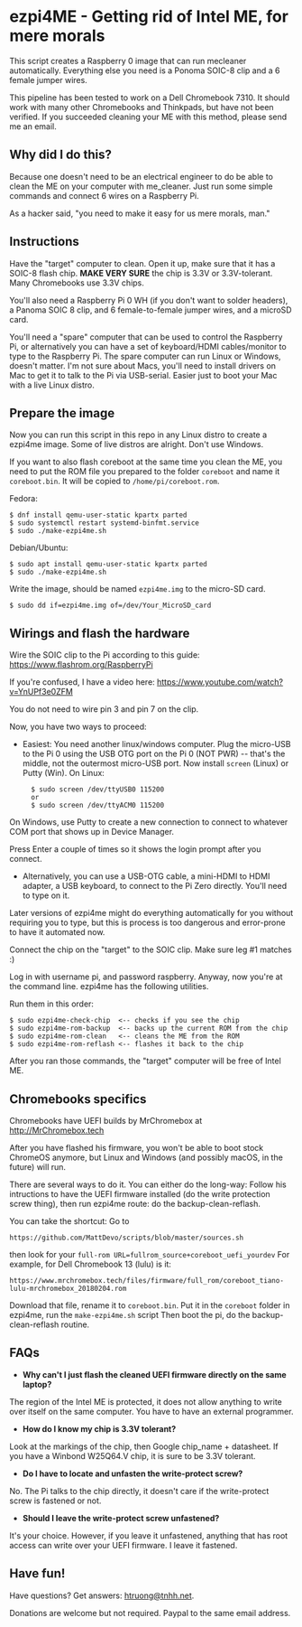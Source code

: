 # ezpi4ME - Getting rid of Intel ME, for mere morals


This script creates a Raspberry 0 image that can run mecleaner automatically.
Everything else you need is a Ponoma SOIC-8 clip and a 6 female jumper wires. 

This pipeline has been tested to work on a Dell Chromebook 7310. 
It should work with many other Chromebooks and Thinkpads, but have not been 
verified. If you succeeded cleaning your ME with this method, please send me 
an email.


Why did I do this? 
--

Because one doesn't need to be an electrical engineer to do be able to clean 
the ME on your computer with me_cleaner. Just run some simple commands and 
connect 6 wires on a Raspberry Pi.

As a hacker said, "you need to make it easy for us mere morals, man."

Instructions
--

Have the "target" computer to clean. Open it up, make sure that it has a SOIC-8
flash chip. **MAKE VERY SURE** the chip is 3.3V or 3.3V-tolerant. Many 
Chromebooks use 3.3V chips.

You'll also need a Raspberry Pi 0 WH (if you don't want to solder headers), 
a Panoma SOIC 8 clip, and 6 female-to-female jumper wires, and a microSD card.

You'll need a "spare" computer that can be used to control the Raspberry Pi, or
alternatively you can have a set of keyboard/HDMI cables/monitor to type to the
Raspberry Pi. The spare computer can run Linux or Windows, doesn't matter. 
I'm not sure about Macs, you'll need to install drivers on Mac to get it to talk
to the Pi via USB-serial. Easier just to boot your Mac with a live Linux distro.

Prepare the image
--

Now you can run this script in this repo in any Linux distro to 
create a ezpi4me image. Some of live distros are alright. Don't use Windows.

If you want to also flash coreboot at the same time you clean the ME, you need 
to put the ROM file you prepared to the folder `coreboot` 
and name it `coreboot.bin`. It will be copied to `/home/pi/coreboot.rom`.

Fedora:

    $ dnf install qemu-user-static kpartx parted 
    $ sudo systemctl restart systemd-binfmt.service
    $ sudo ./make-ezpi4me.sh
    
Debian/Ubuntu:

    $ sudo apt install qemu-user-static kpartx parted 
    $ sudo ./make-ezpi4me.sh
    
Write the image, should be named `ezpi4me.img` to the micro-SD card. 

    $ sudo dd if=ezpi4me.img of=/dev/Your_MicroSD_card

Wirings and flash the hardware
--

Wire the SOIC clip to the Pi according to this guide: 
https://www.flashrom.org/RaspberryPi

If you're confused, I have a video here: 
https://www.youtube.com/watch?v=YnUPf3e0ZFM

You do not need to wire pin 3 and pin 7 on the clip.

Now, you have two ways to proceed:

- Easiest: You need another linux/windows computer. Plug the micro-USB to the 
Pi 0 using the USB OTG port on the Pi 0 (NOT PWR) -- that's the middle, not the 
outermost micro-USB port. Now install `screen` (Linux) or Putty (Win). On Linux:

        $ sudo screen /dev/ttyUSB0 115200
        or
        $ sudo screen /dev/ttyACM0 115200
    
On Windows, use Putty to create a new connection to connect to whatever COM port
that shows up in Device Manager.

Press Enter a couple of times so it shows the login prompt after you connect.

- Alternatively, you can use a USB-OTG cable, a mini-HDMI to HDMI adapter, 
a USB keyboard, to connect to the Pi Zero directly. You'll need to type on it.



Later versions of ezpi4me might do everything automatically for you without 
requiring you to type, but this is process is too dangerous and error-prone 
to have it automated now.


Connect the chip on the "target" to the SOIC clip. Make sure leg #1 matches :)


Log in with username pi, and password raspberry.
Anyway, now you're at the command line. ezpi4me has the following utilities.

Run them in this order:

    $ sudo ezpi4me-check-chip  <-- checks if you see the chip
    $ sudo ezpi4me-rom-backup  <-- backs up the current ROM from the chip
    $ sudo ezpi4me-rom-clean   <-- cleans the ME from the ROM
    $ sudo ezpi4me-rom-reflash <-- flashes it back to the chip

After you ran those commands, the "target" computer will be free of Intel ME.

Chromebooks specifics
--

Chromebooks have UEFI builds by MrChromebox at http://MrChromebox.tech

After you have flashed his firmware, you won't be able to boot stock 
ChromeOS anymore, but Linux and Windows (and possibly macOS, in the 
future) will run.

There are several ways to do it. You can either do the long-way: Follow his 
intructions to have the UEFI firmware installed (do the write protection 
screw thing), then run ezpi4me route: do the backup-clean-reflash.

You can take the shortcut: Go to

    https://github.com/MattDevo/scripts/blob/master/sources.sh

then look for your `full-rom URL=fullrom_source+coreboot_uefi_yourdev`
For example, for Dell Chromebook 13 (lulu) is it:

    https://www.mrchromebox.tech/files/firmware/full_rom/coreboot_tiano-lulu-mrchromebox_20180204.rom

Download that file, rename it to `coreboot.bin`.
Put it in the `coreboot` folder in ezpi4me, run the `make-ezpi4me.sh` script
Then boot the pi, do the backup-clean-reflash routine. 

FAQs
--

- **Why can't I just flash the cleaned UEFI firmware directly 
on the same laptop?**

The region of the Intel ME is protected, it does not allow anything
to write over itself on the same computer. You have to have an external
programmer.

- **How do I know my chip is 3.3V tolerant?**

Look at the markings of the chip, then Google chip_name + datasheet.
If you have a Winbond W25Q64.V chip, it is sure to be 3.3V tolerant.

- **Do I have to locate and unfasten the write-protect screw?** 

No. The Pi talks to the chip directly, it doesn't care if the 
write-protect screw is fastened or not.

- **Should I leave the write-protect screw unfastened?**

It's your choice. However, if you leave it unfastened, anything that has 
root access can write over your UEFI firmware. I leave it fastened.  


Have fun!
--

Have questions? Get answers: htruong@tnhh.net.

Donations are welcome but not required. Paypal to the same email address.


